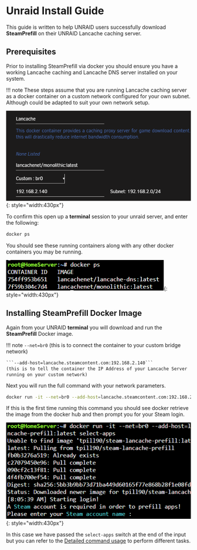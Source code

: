 # Unraid Install Guide

This guide is written to help UNRAID users successfully download **SteamPrefill** on their UNRAID Lancache caching server. 

## Prerequisites

Prior to installing SteamPrefill via docker you should ensure you have a working Lancache caching and Lancache DNS server installed on your system.

!!! note
    These steps assume that you are running Lancache caching server as a docker container on a custom network configured for your own subnet. Although could be adapted to suit your own network setup.
    
![create](../images/install-guides/lancachenet-typical-setup.png){: style="width:430px"}

To confirm this open up a **terminal** session to your unraid server, and enter the following:

```bash
docker ps

```
You should see these running containers along with any other docker containers you may be running.

![create](../images/install-guides/confirm-lancahe-server.png){: style="width:430px"}

## Installing SteamPrefill Docker Image

Again from your UNRAID **terminal** you will download and run the **SteamPrefill** Docker image.


!!! note
    ```--net=br0```
    (this is to connect the container to your custom bridge network)

    ```--add-host=lancache.steamcontent.com:192.168.2.140```
    (this is to tell the container the IP Address of your Lancache Server running on your custom network)
    
Next you will run the full command with your network parameters.    

```bash
docker run -it --net=br0 --add-host=lancache.steamcontent.com:192.168.2.140 --rm -v ${PWD}/Config:/Config tpill90/steam-lancache-prefill:latest select-apps
```

If this is the first time running this command you should see docker retrieve the image from the docker hub and then prompt you for your Steam login.

![create](../images/install-guides/docker-run-first-time.png){: style="width:430px"}

In this case we have passed the `select-apps` switch at the end of the input but you can refer to the [Detailed command usage](https://github.com/tpill90/steam-lancache-prefill/wiki/Detailed-Command-Usage) to perform different tasks.

